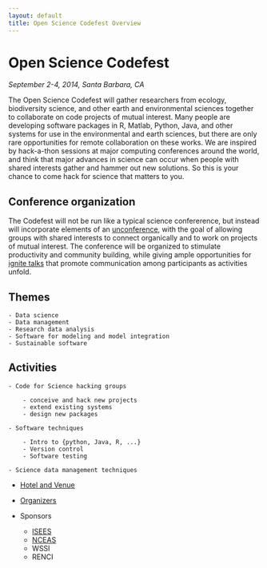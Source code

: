 ```yaml
---
layout: default
title: Open Science Codefest Overview
---
```


# Open Science Codefest

*September 2-4, 2014, Santa Barbara, CA*

The Open Science Codefest will gather researchers from ecology, biodiversity science, and other earth and environmental sciences together to collaborate on code projects of mutual interest.  Many people are developing software packages in R, Matlab, Python, Java, and other systems for use in the environmental and earth sciences, but there are only rare opportunities for remote collaboration on these works.  We are inspired by hack-a-thon sessions at major computing conferences around the world, and think that major advances in science can occur when people with shared interests gather and hammer out new solutions. So this is your chance to come hack for science that matters to you.

## Conference organization

The Codefest will not be run like a typical science confererence, but instead will incorporate elements of an [unconference](http://en.wikipedia.org/wiki/Unconference), with the goal of allowing groups with shared interests to connect organically and to work on projects of mutual interest. The conference will be organized to stimulate productivity and community building, while giving ample opportunities for [ignite talks](http://en.wikipedia.org/wiki/Lightning_talk) that promote communication among participants as activities unfold.

## Themes
    - Data science
    - Data management
    - Research data analysis
    - Software for modeling and model integration
    - Sustainable software

## Activities

    - Code for Science hacking groups

        - conceive and hack new projects
        - extend existing systems
        - design new packages

    - Software techniques

        - Intro to {python, Java, R, ...}
        - Version control
        - Software testing

    - Science data management techniques

- [Hotel and Venue](venue.md)

- [Organizers](./organizers.md)

- Sponsors
    - [ISEES](http://isees.nceas.ucsb.edu)
    - [NCEAS](http://www.nceas.ucsb.edu)
    - WSSI
    - RENCI

